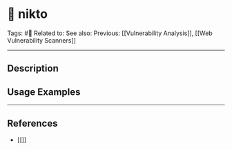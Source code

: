 # 💢 nikto
Tags: #💢
Related to: 
See also: 
Previous: [[Vulnerability Analysis]], [[Web Vulnerability Scanners]]

---
## Description


## Usage Examples


---
## References
- [[]]